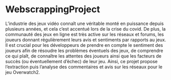 # WebscrappingProject
L’industrie des jeux vidéo connaît une véritable monté en puissance depuis plusieurs années, et cela c’est accentué lors de la crise du covid. De plus, la communauté des jeux en ligne est très active sur les réseaux et forums, les joueurs donnant régulièrement leurs avis et sentiments par rapports au jeux. 
Il est crucial pour les développeurs de prendre en compte le sentiment des joueurs afin de résoudre les problèmes éventuels des jeux, de comprendre ce qui plaît, de connaître les attentes des joueurs ainsi que les facteurs de succès (ou éventuellement d’échec) de leur jeu. 
Ainsi, ce projet propose l’extraction puis l’analyse des commentaires et avis sur les réseaux pour le jeu Overwatch2. 

